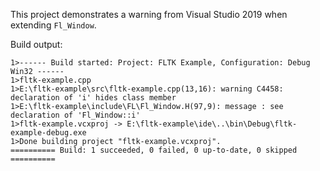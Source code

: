 This project demonstrates a warning from Visual Studio 2019 when extending `Fl_Window`.

Build output:

```
1>------ Build started: Project: FLTK Example, Configuration: Debug Win32 ------
1>fltk-example.cpp
1>E:\fltk-example\src\fltk-example.cpp(13,16): warning C4458: declaration of 'i' hides class member
1>E:\fltk-example\include\FL\Fl_Window.H(97,9): message : see declaration of 'Fl_Window::i'
1>fltk-example.vcxproj -> E:\fltk-example\ide\..\bin\Debug\fltk-example-debug.exe
1>Done building project "fltk-example.vcxproj".
========== Build: 1 succeeded, 0 failed, 0 up-to-date, 0 skipped ==========
```
